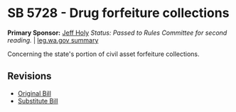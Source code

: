 # SB 5728 - Drug forfeiture collections
**Primary Sponsor:** [Jeff Holy](/person/leg/jeff.holy.md)
*Status: Passed to Rules Committee for second reading.* | [leg.wa.gov summary](https://app.leg.wa.gov/billsummary?BillNumber=5728&Year=2021)

Concerning the state's portion of civil asset forfeiture collections.

## Revisions
* [Original Bill](1/)
* [Substitute Bill](S/)